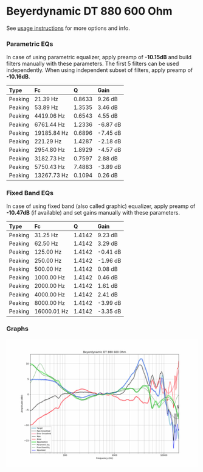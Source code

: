 # Beyerdynamic DT 880 600 Ohm
See [usage instructions](https://github.com/jaakkopasanen/AutoEq#usage) for more options and info.

### Parametric EQs
In case of using parametric equalizer, apply preamp of **-10.15dB** and build filters manually
with these parameters. The first 5 filters can be used independently.
When using independent subset of filters, apply preamp of **-10.16dB**.

| Type    | Fc          |      Q | Gain     |
|:--------|:------------|:-------|:---------|
| Peaking | 21.39 Hz    | 0.8633 | 9.26 dB  |
| Peaking | 53.89 Hz    | 1.3535 | 3.46 dB  |
| Peaking | 4419.06 Hz  | 0.6543 | 4.55 dB  |
| Peaking | 6761.44 Hz  | 1.2336 | -6.87 dB |
| Peaking | 19185.84 Hz | 0.6896 | -7.45 dB |
| Peaking | 221.29 Hz   | 1.4287 | -2.18 dB |
| Peaking | 2954.80 Hz  | 1.8929 | -4.57 dB |
| Peaking | 3182.73 Hz  | 0.7597 | 2.88 dB  |
| Peaking | 5750.43 Hz  | 7.4883 | -3.89 dB |
| Peaking | 13267.73 Hz | 0.1094 | 0.26 dB  |

### Fixed Band EQs
In case of using fixed band (also called graphic) equalizer, apply preamp of **-10.47dB**
(if available) and set gains manually with these parameters.

| Type    | Fc          |      Q | Gain     |
|:--------|:------------|:-------|:---------|
| Peaking | 31.25 Hz    | 1.4142 | 9.23 dB  |
| Peaking | 62.50 Hz    | 1.4142 | 3.29 dB  |
| Peaking | 125.00 Hz   | 1.4142 | -0.41 dB |
| Peaking | 250.00 Hz   | 1.4142 | -1.96 dB |
| Peaking | 500.00 Hz   | 1.4142 | 0.08 dB  |
| Peaking | 1000.00 Hz  | 1.4142 | 0.46 dB  |
| Peaking | 2000.00 Hz  | 1.4142 | 1.61 dB  |
| Peaking | 4000.00 Hz  | 1.4142 | 2.41 dB  |
| Peaking | 8000.00 Hz  | 1.4142 | -3.99 dB |
| Peaking | 16000.01 Hz | 1.4142 | -3.35 dB |

### Graphs
![](./Beyerdynamic%20DT%20880%20600%20Ohm.png)
